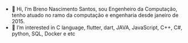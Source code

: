 - 👋 Hi, I’m Breno Nascimento Santos, sou Engenheiro da Computação, tenho atuado no ramo da computação e engenharia desde janeiro de 2015.
- 👀 I’m interested in C language, flutter, dart, JAVA, JavaScript, C++, C#, python, SQL, Docker e etc
<!---
BrenoNaSa/BrenoNaSa is a ✨ special ✨ repository because its `README.md` (this file) appears on your GitHub profile.
You can click the Preview link to take a look at your changes.
--->
